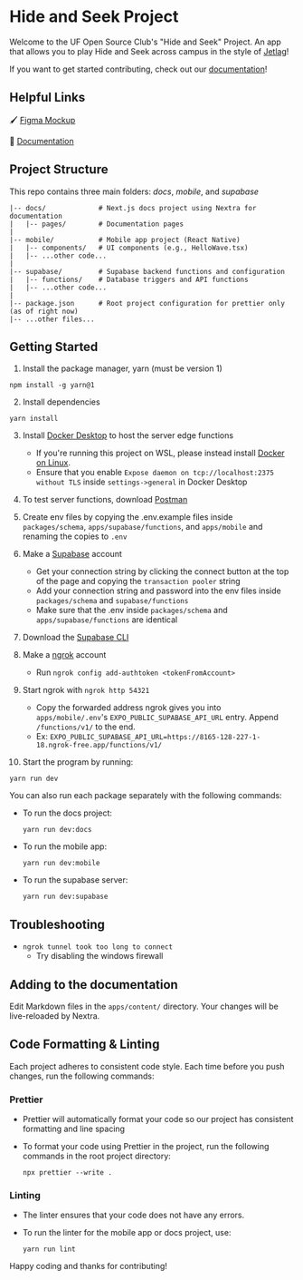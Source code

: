 # Hide and Seek Project

Welcome to the UF Open Source Club's "Hide and Seek" Project. An app that allows
you to play Hide and Seek across campus in the style of
[Jetlag](https://www.youtube.com/watch?v=PHjkSKQSzv4)!

If you want to get started contributing, check out our
[documentation](https://hide-and-seek-lac.vercel.app/)!

## Helpful Links

🖌️
[Figma Mockup](https://www.figma.com/design/SNNLRoLLpGsOfBPUgeeoaw/OSC-Hide-and-Seek?node-id=2-2&t=4aAjksykaIuTcMgX-1)

📖 [Documentation](https://hide-and-seek-lac.vercel.app/)

## Project Structure

This repo contains three main folders: _docs_, _mobile_, and _supabase_

```
|-- docs/             # Next.js docs project using Nextra for documentation
|   |-- pages/        # Documentation pages
|
|-- mobile/           # Mobile app project (React Native)
|   |-- components/   # UI components (e.g., HelloWave.tsx)
|   |-- ...other code...
|
|-- supabase/         # Supabase backend functions and configuration
|   |-- functions/    # Database triggers and API functions
|   |-- ...other code...
|
|-- package.json      # Root project configuration for prettier only (as of right now)
|-- ...other files...
```

## Getting Started

1. Install the package manager, yarn (must be version 1)

```
npm install -g yarn@1
```

2. Install dependencies

```
yarn install
```

3. Install [Docker Desktop](https://www.docker.com/products/docker-desktop/) to host the server edge functions
    - If you're running this project on WSL, please instead install [Docker on Linux](https://docs.docker.com/desktop/setup/install/linux/).
    - Ensure that you enable `Expose daemon on tcp://localhost:2375 without TLS` inside `settings->general` in Docker Desktop

4. To test server functions, download [Postman](https://www.postman.com/)

5. Create env files by copying the .env.example files inside `packages/schema`, `apps/supabase/functions`, and `apps/mobile` and renaming the copies to `.env`

6. Make a [Supabase](https://supabase.com) account

   - Get your connection string by clicking the connect button at the top of the page and copying the `transaction pooler` string
   - Add your connection string and password into the env files inside `packages/schema` and `supabase/functions`
   - Make sure that the .env inside `packages/schema` and `apps/supabase/functions` are identical

7. Download the [Supabase CLI](https://supabase.com/docs/guides/local-development/cli/getting-started?queryGroups=platform&platform=windows&queryGroups=access-method&access-method=kong)

8. Make a [ngrok](https://dashboard.ngrok.com/) account

   - Run `ngrok config add-authtoken <tokenFromAccount>`

9. Start ngrok with `ngrok http 54321`

    - Copy the forwarded address ngrok gives you into `apps/mobile/.env`'s `EXPO_PUBLIC_SUPABASE_API_URL` entry. Append `/functions/v1/` to the end.
    - Ex: `EXPO_PUBLIC_SUPABASE_API_URL=https://8165-128-227-1-18.ngrok-free.app/functions/v1/`

11. Start the program by running:

```
yarn run dev
```

You can also run each package separately with the following commands:

- To run the docs project:

  ```
  yarn run dev:docs
  ```

- To run the mobile app:

  ```
  yarn run dev:mobile
  ```

- To run the supabase server:
  ```
  yarn run dev:supabase
  ```

## Troubleshooting

- `ngrok tunnel took too long to connect`
  - Try disabling the windows firewall

## Adding to the documentation

Edit Markdown files in the `apps/content/` directory. Your changes will be
live-reloaded by Nextra.

## Code Formatting & Linting

Each project adheres to consistent code style. Each time before you push
changes, run the following commands:

### Prettier

- Prettier will automatically format your code so our project has consistent
  formatting and line spacing

- To format your code using Prettier in the project, run the following commands
  in the root project directory:

  ```
  npx prettier --write .
  ```

### Linting

- The linter ensures that your code does not have any errors.
- To run the linter for the mobile app or docs project, use:

  ```
  yarn run lint
  ```

Happy coding and thanks for contributing!
